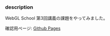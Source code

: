 ### description
WebGL School 第3回講義の課題をやってみました。

確認用ページ: [Github Pages](https://hirokuniteruya.github.io/webgl_school_homework03/)